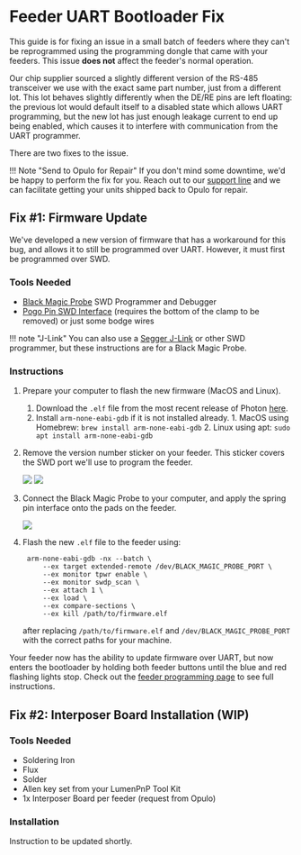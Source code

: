 # Feeder UART Bootloader Fix

This guide is for fixing an issue in a small batch of feeders where they can't be reprogrammed using the programming dongle that came with your feeders. This issue **does not** affect the feeder's normal operation.

Our chip supplier sourced a slightly different version of the RS-485 transceiver we use with the exact same part number, just from a different lot. This lot behaves slightly differently when the DE/RE pins are left floating: the previous lot would default itself to a disabled state which allows UART programming, but the new lot has just enough leakage current to end up being enabled, which causes it to interfere with communication from the UART programmer.

There are two fixes to the issue.

!!! Note "Send to Opulo for Repair"
    If you don't mind some downtime, we'd be happy to perform the fix for you. Reach out to our [support line](https://support.opulo.io/) and we can facilitate getting your units shipped back to Opulo for repair.

## Fix #1: Firmware Update

We've developed a new version of firmware that has a workaround for this bug, and allows it to still be programmed over UART. However, it must first be programmed over SWD.

### Tools Needed

- [Black Magic Probe](https://www.adafruit.com/product/3839) SWD Programmer and Debugger
- [Pogo Pin SWD Interface](https://www.adafruit.com/product/5434) (requires the bottom of the clamp to be removed) or just some bodge wires

!!! note "J-Link"
    You can also use a [Segger J-Link](https://www.adafruit.com/product/3571) or other SWD programmer, but these instructions are for a Black Magic Probe.

### Instructions

1. Prepare your computer to flash the new firmware (MacOS and Linux).
      1. Download the `.elf` file from the most recent release of Photon [here](https://github.com/photonfirmware/photon/releases).
      2. Install `arm-none-eabi-gdb` if it is not installed already.
        1. MacOS using Homebrew: `brew install arm-none-eabi-gdb`
        2. Linux using apt: `sudo apt install arm-none-eabi-gdb`
2. Remove the version number sticker on your feeder. This sticker covers the SWD port we'll use to program the feeder.

    ![](img/IMG_2452.webp)
    ![](img/IMG_2451.webp)

3. Connect the Black Magic Probe to your computer, and apply the spring pin interface onto the pads on the feeder.

    ![](img/IMG_2450.webp)

4. Flash the new `.elf` file to the feeder using:
   ```
    arm-none-eabi-gdb -nx --batch \
        --ex target extended-remote /dev/BLACK_MAGIC_PROBE_PORT \
        --ex monitor tpwr enable \
        --ex monitor swdp_scan \
        --ex attach 1 \
        --ex load \
        --ex compare-sections \
        --ex kill /path/to/firmware.elf
   ```
   after replacing `/path/to/firmware.elf` and `/dev/BLACK_MAGIC_PROBE_PORT` with the correct paths for your machine.

Your feeder now has the ability to update firmware over UART, but now enters the bootloader by holding both feeder buttons until the blue and red flashing lights stop. Check out the [feeder programming page]() to see full instructions.

## Fix #2: Interposer Board Installation (WIP)

### Tools Needed

- Soldering Iron
- Flux
- Solder
- Allen key set from your LumenPnP Tool Kit
- 1x Interposer Board per feeder (request from Opulo)

### Installation

Instruction to be updated shortly.
<!-- 1. Remove the lever arm screw from your feeder.
2. Remove the retention arm, being careful of the spring jumping out of its retention holes.
3. Apply a small amount of flux around the RS-485 transceiver chip's pins.
4. Lay the interposer board onto the PCB as shown.
5. With some solder on your iron tip, attach each of the pads to the chip's leads.
6. Confirm the fix was effective by attempting to [program the board using the UART bootloader]().
7. Set the lever arm into the frame slot with the spring in its retention holes, and screw it in place. Be sure to not overtighten such that the arm cannot move freely. -->
